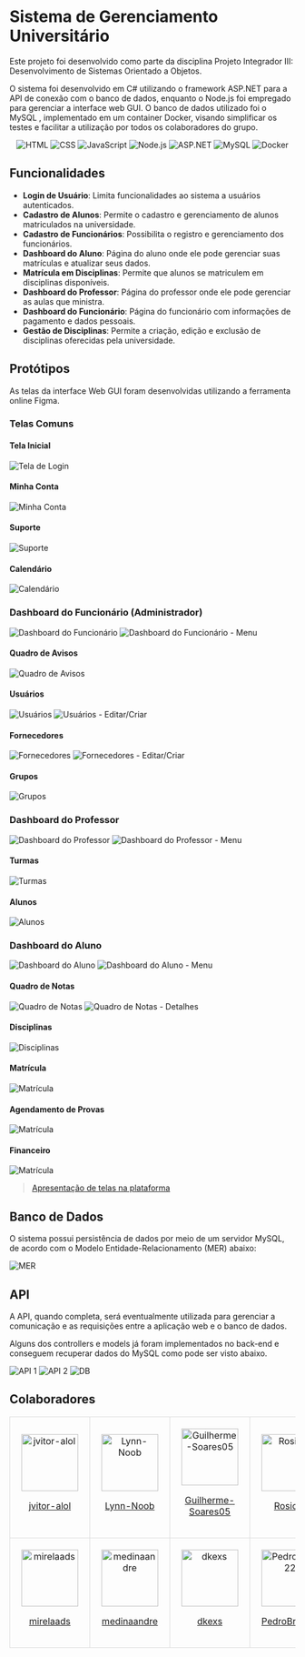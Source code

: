 # Sistema de Gerenciamento Universitário

Este projeto foi desenvolvido como parte da disciplina Projeto Integrador III: Desenvolvimento de Sistemas Orientado a Objetos.

O sistema foi desenvolvido em C# utilizando o framework ASP.NET para a API de conexão com o banco de dados, enquanto o Node.js foi empregado para gerenciar a interface web GUI. O banco de dados utilizado foi o MySQL , implementado em um container Docker, visando simplificar os testes e facilitar a utilização por todos os colaboradores do grupo.

<div align="center">
  
  <img src="https://img.shields.io/badge/HTML-239120?style=for-the-badge&logo=html5&logoColor=white" alt="HTML">
  <img src="https://img.shields.io/badge/CSS-1572B6?style=for-the-badge&logo=css3&logoColor=white" alt="CSS">
  <img src="https://img.shields.io/badge/JavaScript-F7DF1E?style=for-the-badge&logo=javascript&logoColor=black" alt="JavaScript">
  <img src="https://img.shields.io/badge/Node.js-339933?style=for-the-badge&logo=node.js&logoColor=white" alt="Node.js">
  <img src="https://img.shields.io/badge/ASP.NET-5C2D91?style=for-the-badge&logo=.net&logoColor=white" alt="ASP.NET">
  <img src="https://img.shields.io/badge/MySQL-4479A1?style=for-the-badge&logo=mysql&logoColor=white" alt="MySQL">
  <img src="https://img.shields.io/badge/Docker-2496ED?style=for-the-badge&logo=docker&logoColor=white" alt="Docker">
  
</div>

## Funcionalidades

- **Login de Usuário**: Limita funcionalidades ao sistema a usuários autenticados.
- **Cadastro de Alunos**: Permite o cadastro e gerenciamento de alunos matriculados na universidade.
- **Cadastro de Funcionários**: Possibilita o registro e gerenciamento dos funcionários.
- **Dashboard do Aluno**: Página do aluno onde ele pode gerenciar suas matrículas e atualizar seus dados.
- **Matrícula em Disciplinas**: Permite que alunos se matriculem em disciplinas disponíveis.
- **Dashboard do Professor**: Página do professor onde ele pode gerenciar as aulas que ministra.
- **Dashboard do Funcionário**: Página do funcionário com informações de pagamento e dados pessoais.
- **Gestão de Disciplinas**: Permite a criação, edição e exclusão de disciplinas oferecidas pela universidade.

## Protótipos

As telas da interface Web GUI foram desenvolvidas utilizando a ferramenta online Figma.

### Telas Comuns

#### Tela Inicial

![Tela de Login](<Protótipos/Figma/Página inicial.png>)

#### Minha Conta

![Minha Conta](<Protótipos/Figma/Minha conta.png>)

#### Suporte

![Suporte](Protótipos/Figma/Suporte.png)

#### Calendário

![Calendário](Protótipos/Figma/Calendário.png)

### Dashboard do Funcionário (Administrador)

![Dashboard do Funcionário](<Protótipos/Figma/Dashboard (funcionário).png>)
![Dashboard do Funcionário - Menu](<Protótipos/Figma/Dashboard (funcionário - menu aberto).png>)

#### Quadro de Avisos

![Quadro de Avisos](<Protótipos/Figma/Quadro de avisos (funcionário).png>)

#### Usuários

![Usuários](Protótipos/Figma/Usuários.png)
![Usuários - Editar/Criar](Protótipos/Figma/Usuários-editar.png)

#### Fornecedores

![Fornecedores](Protótipos/Figma/Fornecedores.png)
![Fornecedores - Editar/Criar](Protótipos/Figma/Fornecedores-editar.png)

#### Grupos

![Grupos](Protótipos/Figma/Grupos.png)

### Dashboard do Professor

![Dashboard do Professor](<Protótipos/Figma/Dashboard (professor).png>)
![Dashboard do Professor - Menu](<Protótipos/Figma/Dashboard (professor - menu aberto).png>)

#### Turmas

![Turmas](Protótipos/Figma/Turmas.png)

#### Alunos

![Alunos](Protótipos/Figma/Alunos.png)

### Dashboard do Aluno

![Dashboard do Aluno](<Protótipos/Figma/Dashboard (Aluno).png>)
![Dashboard do Aluno - Menu](<Protótipos/Figma/Dashboard (Aluno - menu aberto).png>)

#### Quadro de Notas

![Quadro de Notas](<Protótipos/Figma/Quadro de Notas.png>)
![Quadro de Notas - Detalhes](<Protótipos/Figma/Quadro de Notas - Detalhes.png>)

#### Disciplinas

![Disciplinas](Protótipos/Figma/Disciplinas.png)

#### Matrícula

![Matrícula](Protótipos/Figma/Matricula.png)

#### Agendamento de Provas

![Matrícula](<Protótipos/Figma/Agendamento de Provas.png>)

#### Financeiro

![Matrícula](Protótipos/Figma/Financeiro.png)

> [Apresentação de telas na plataforma](https://www.figma.com/proto/aO0cKZjGMOtKTbFmtgoUG5/Projeto-Integrador?type=design&node-id=26-60&t=qMezBdqddBhRHF38-1&scaling=min-zoom&page-id=0%3A1&mode=design)

## Banco de Dados

O sistema possui persistência de dados por meio de um servidor MySQL, de acordo com o Modelo Entidade-Relacionamento (MER) abaixo:

![MER](./Infra/workbench/mer-revisado.png)

## API

A API, quando completa, será eventualmente utilizada para gerenciar a comunicação e as requisições entre a aplicação web e o banco de dados.

Alguns dos controllers e models já foram implementados no back-end e conseguem recuperar dados do MySQL como pode ser visto abaixo.

![API 1](./Protótipos/Swagger/testes-api-1.png)
![API 2](./Protótipos/Swagger/testes-api-2.png)
![DB](./Protótipos/Swagger/query-db.png)

## Colaboradores

<div align="center">
    <table style="width: 100%; border-collapse: collapse; text-align: center;">
    <tr>
        <td style="padding: 20px; border: 1px solid #ddd; vertical-align: middle;">
            <img src="https://avatars.githubusercontent.com/u/74667067?v=4" alt="jvitor-alol" style="display: block; margin: 0 auto; width: 100px; height: 100px;">
            <a href="https://github.com/jvitor-alol" target="_blank"><p>jvitor-alol</p></a>
        </td>
        <td style="padding: 20px; border: 1px solid #ddd; vertical-align: middle;">
            <img src="https://avatars.githubusercontent.com/u/85653011?v=4" alt="Lynn-Noob" style="display: block; margin: 0 auto; width: 100px; height: 100px;">
            <a href="https://github.com/Lynn-Noob" target="_blank"><p>Lynn-Noob</p></a>
        </td>
        <td style="padding: 20px; border: 1px solid #ddd; vertical-align: middle;">
            <img src="https://avatars.githubusercontent.com/u/95151247?v=4" alt="Guilherme-Soares05" style="display: block; margin: 0 auto; width: 100px; height: 100px;">
            <a href="https://github.com/Guilherme-Soares05" target="_blank"><p>Guilherme-Soares05</p></a>
        </td>
        <td style="padding: 20px; border: 1px solid #ddd; vertical-align: middle;">
            <img src="https://avatars.githubusercontent.com/u/94906196?v=4" alt="Rosicre" style="display: block; margin: 0 auto; width: 100px; height: 100px;">
            <a href="https://github.com/Rosicre" target="_blank"><p>Rosicre</p></a>
        </td>
    </tr>
    <tr>
        <td style="padding: 20px; border: 1px solid #ddd; vertical-align: middle;">
            <img src="https://avatars.githubusercontent.com/u/142458518?v=4" alt="mirelaads" style="display: block; margin: 0 auto; width: 100px; height: 100px;">
            <a href="https://github.com/mirelaads" target="_blank"><p>mirelaads</p></a>
        </td>
        <td style="padding: 20px; border: 1px solid #ddd; vertical-align: middle;">
            <img src="https://avatars.githubusercontent.com/u/102329062?v=4" alt="medinaandre" style="display: block; margin: 0 auto; width: 100px; height: 100px;">
            <a href="https://github.com/medinaandre" target="_blank"><p>medinaandre</p></a>
        </td>
        <td style="padding: 20px; border: 1px solid #ddd; vertical-align: middle;">
            <img src="https://avatars.githubusercontent.com/u/86894587?v=4" alt="dkexs" style="display: block; margin: 0 auto; width: 100px; height: 100px;">
            <a href="https://github.com/dkexs" target="_blank"><p>dkexs</p></a>
        </td>
        <td style="padding: 20px; border: 1px solid #ddd; vertical-align: middle;">
            <img src="https://avatars.githubusercontent.com/u/60987344?v=4" alt="PedroBrito22" style="display: block; margin: 0 auto; width: 100px; height: 100px;">
            <a href="https://github.com/PedroBrito22" target="_blank"><p>PedroBrito22</p></a>
        </td>
    </tr>
  </table>
</div>
